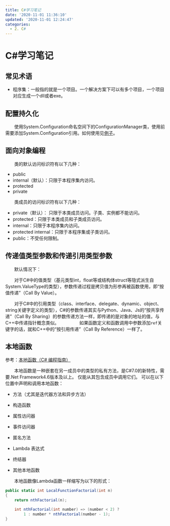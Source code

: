 ```yaml
---
title: C#学习笔记
date: '2020-11-01 11:36:10'
updated: '2020-11-01 12:24:47'
categories:
  - 2. C#
---
```

# C#学习笔记

## 常见术语

- 程序集：一般指的就是一个项目。一个解决方案下可以有多个项目，一个项目对应生成一个dll或者exe。

## 配置持久化

　　使用System.Configuration命名空间下的ConfigurationManager类，使用前需要添加System.Configuration引用。如何使用见[例子](https://docs.microsoft.com/en-us/dotnet/api/system.configuration.configurationmanager.appsettings?view=netframework-4.8)。

## 面向对象编程

　　类的默认访问标识符有以下几种：

- public
- internal（默认）：只限于本程序集内访问。
- protected
- private

　　类成员的访问标识符有以下几种：
- private（默认）： 只限于本类成员访问。子类、实例都不能访问。 
- protected：只限于本类成员和子类成员访问。
- internal：只限于本程序集内访问。 
- protected internal：只限于本程序集或子类访问。
- public：不受任何限制。 

## 传递值类型参数和传递引用类型参数

　　默认情况下：

　　对于C#中的值类型（基元类型int，float等或结构体struct等隐式派生自System.ValueType的类型），参数传递过程是拷贝值为形参再被函数使用，即“按值传递”（Call By Value）。

　　对于C#中的引用类型（class、interface、delegate、dynamic、object、string关键字定义的类型），C#的参数传递其实与Python、Java、Js的“按共享传递”（Call By Sharing）的参数传递方法一样，即传递的是对象的地址的值，与C++中传递指针概念类似。
　　
　　如果函数定义和函数调用中参数添加`ref`关键字的话，就和C++中的“按引用传递”（Call By Reference）一样了。

## 本地函数

参考：[本地函数（C# 编程指南）](https://docs.microsoft.com/zh-cn/dotnet/csharp/programming-guide/classes-and-structs/local-functions)

　　本地函数是一种嵌套在另一成员中的类型的私有方法，是C#7.0的新特性，需要.Net Framework4.6版本及以上。 仅能从其包含成员中调用它们。 可以在以下位置中声明和调用本地函数：

- 方法（尤其是迭代器方法和异步方法）

- 构造函数

- 属性访问器

- 事件访问器

- 匿名方法

- Lambda 表达式

- 终结器

- 其他本地函数

　　本地函数像Lambda函数一样缩写为以下的形式：

```C#
public static int LocalFunctionFactorial(int n)
{
    return nthFactorial(n);

    int nthFactorial(int number) => (number < 2) ? 
        1 : number * nthFactorial(number - 1);
}
```

